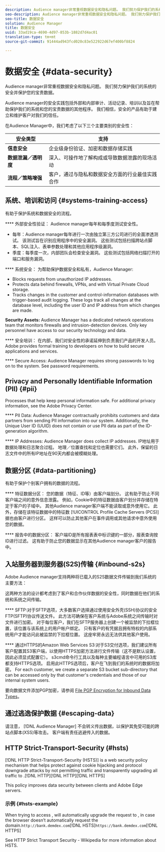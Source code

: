 ```yaml
---
description: Audience manager非常重视数据安全和隐私问题。 我们努力保护我们的系统的安全并保护您的宝贵数据。
seo-description: Audience manager非常重视数据安全和隐私问题。 我们努力保护我们的系统的安全并保护您的宝贵数据。
seo-title: 数据安全
solution: Audience Manager
title: 数据安全
uuid: 33ad19ca-4690-4d97-853b-1882d7d4ac01
translation-type: tm+mt
source-git-commit: 91444ad943fcd020c83e522922d67ef400bf8824

---
```



# 数据安全 {#data-security}

Audience manager非常重视数据安全和隐私问题。 我们努力保护我们的系统的安全并保护您的宝贵数据。

Audience manager的安全实践包括外部和内部审计、活动记录、培训以及旨在帮助保护我们的系统和您的宝贵数据的其他程序。 我们相信，安全的产品有助于建立和维护客户对我们的信任。

在Audience Manager中，我们考虑了以下三个主要类别的安全性：

| 安全类型 | 支持 |
|---|---|
| **信息安全** | 企业级身份验证、加密和数据存储实践 |
| **数据泄漏／透明度** | 深入、可操作地了解构成或导致数据泄露的现场活动 |
| **流程／策略增强** | 客户，通过与隐私和数据安全方面的行业最佳实践合作 |

## 系统、培训和访问 {#systems-training-access}

有助于保护系统和数据安全的流程。

**** 外部安全性验证： Audience manager每年和每季度测试安全性。

* 每年：Audience manager每年进行一次由独立第三方公司进行的全面渗透测试。 该测试旨在识别应用程序中的安全漏洞。 这些测试包括扫描跨站点脚本、SQL注入、表单参数处理和其他应用程序级漏洞。
* 季度：每季度一次，内部团队会检查安全漏洞。 这些测试包括网络扫描打开的端口和服务漏洞。

**** 系统安全： 为帮助保护数据安全和私有，Audience Manager:

* Blocks requests from unauthorized IP addresses.
* Protects data behind firewalls, VPNs, and with Virtual Private Cloud storage.
* Tracks changes in the customer and control-information databases with trigger-based audit logging. These logs track all changes at the database level, including the user ID and IP address from which changes are made.

**Security Assets:**  Audience Manager has a dedicated network operations team that monitors firewalls and intrusion-detection devices. Only key personnel have access to our security technology and data.

**** 安全培训： 在内部，我们对安全性的承诺延伸到负责我们产品的开发人员。 Adobe provides formal training to developers on how to build secure applications and services.

**** Secure Access:  Audience Manager requires strong passwords to log on to the system. See password requirements.[](../../reference/password-requirements.md)

## Privacy and Personally Identifiable Information (PII) {#pii}

Processes that help keep personal information safe. For additional privacy information, see the Adobe Privacy Center.[](https://www.adobe.com/privacy/advertising-services.html)

**** PII Data:  Audience Manager contractually prohibits customers and data partners from sending PII information into our system. Additionally, the Unique User ID (UUID) does not contain or use PII data as part of the ID-generation algorithm.

**** IP Addresses:  Audience Manager does collect IP addresses. IP地址用于数据处理和日志聚合过程。 地理／位置查找和定位也需要它们。 此外，保留的日志文件中的所有IP地址在90天内都会被模糊处理。

## 数据分区 {#data-partitioning}

有助于保护个别客户拥有的数据的流程。

**** 特征数据分区： 您的数据（特征、ID等）由客户端划分。 这有助于防止不同客户端之间的意外信息泄露。 例如，Cookie中的特征数据由客户划分并存储在特定于客户的子域中。 其他Audience manager客户端不能读取或意外使用它。 此外，存储在该特征数据中的特征数 [!UICONTROL Profile Cache Servers (PCS)] 据也由客户进行分区。 这样可以防止其他客户在事件调用或其他请求中意外使用您的数据。

**** 报告中的数据分区： 客户端ID是所有报表表中标识键的一部分，报表查询按ID进行过滤。 这有助于防止您的数据显示在其他Audience manager客户的报告中。

## 入站服务器到服务器(S2S)传输 {#inbound-s2s}

Adobe Audience manager支持两种将已载入的S2S数据文件传输到我们系统的主要方法：

这两种方法的设计都考虑到了客户和合作伙伴数据的安全性，同时数据在他们的系统和系统之间传输。

**** SFTP:对于SFTP选项，大多数客户选择通过使用安全外壳(SSH)协议的安全FTP(SFTP)协议传送文件。 此方法可确保在客户系统与Adobe系统之间传输时对文件进行加密。 对于每位客户，我们在SFTP服务器上创建一个被监禁的下拉框位置，该位置与该系统上的用户帐户绑定。 只有客户的有凭据且拥有特权的内部系统用户才能访问此被监禁的下拉框位置。 这座牢房永远无法供其他客户使用。

**** 通过HTTPS的Amazon Web Services S3:对于S3交付选项，我们建议所有客户配置其S3客户端，以使用HTTPS加密方法进行文件传输（这不是默认设置，因此必须显式配置它）。 s3cmd命令行工具以及每种主要编程语言中可用的S3库都支持HTTPS选项。 启用此HTTPS选项后，客户在飞到我们的系统时的数据将加密。 For each customer, we create a separate S3 bucket sub-directory that can be accessed only by that customer's credentials and those of our internal system users.

要向数据文件添加PGP加密，请参阅 [File PGP Encryption for Inbound Data Types](../../integration/sending-audience-data/batch-data-transfer-explained/inbound-file-encryption.md)。

## 通过逃逸保护数据 {#escaping-data}

请注意， [!DNL Audience Manager] 不会转义传出数据，以保护其免受可能的跨站点脚本(XSS)等攻击。 客户端有责任逃避传入的数据。

## HTTP Strict-Transport-Security (#hsts)

[!DNL HTTP Strict-Transport-Security (HSTS)] is a web security policy mechanism that helps protect against cookie hijacking and protocol downgrade attacks by not permitting  traffic and transparently upgrading all  traffic to .[!DNL HTTP][!DNL HTTP][!DNL HTTPS]

This policy improves data security between clients and Adobe Edge servers.

### 示例 {#hsts-example}

When trying to access ,  will automatically upgrade the request to  , in case the browser doesn’t automatically request the  domain.`http://bank.demdex.com`[!DNL HSTS]`https://bank.demdex.com`[!DNL HTTPS]

See HTTP Strict Transport Security - Wikipedia for more information about HSTS.[](https://en.wikipedia.org/wiki/HTTP_Strict_Transport_Security)
